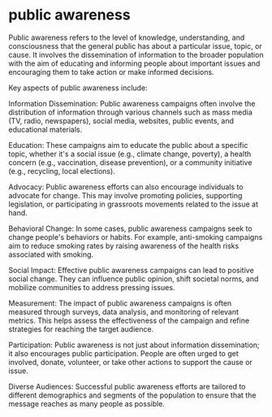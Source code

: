 # public awareness 
Public awareness refers to the level of knowledge, understanding, and consciousness that the general public has about a particular issue, topic, or cause. It involves the dissemination of information to the broader population with the aim of educating and informing people about important issues and encouraging them to take action or make informed decisions.

Key aspects of public awareness include:

Information Dissemination: Public awareness campaigns often involve the distribution of information through various channels such as mass media (TV, radio, newspapers), social media, websites, public events, and educational materials.

Education: These campaigns aim to educate the public about a specific topic, whether it's a social issue (e.g., climate change, poverty), a health concern (e.g., vaccination, disease prevention), or a community initiative (e.g., recycling, local elections).

Advocacy: Public awareness efforts can also encourage individuals to advocate for change. This may involve promoting policies, supporting legislation, or participating in grassroots movements related to the issue at hand.

Behavioral Change: In some cases, public awareness campaigns seek to change people's behaviors or habits. For example, anti-smoking campaigns aim to reduce smoking rates by raising awareness of the health risks associated with smoking.

Social Impact: Effective public awareness campaigns can lead to positive social change. They can influence public opinion, shift societal norms, and mobilize communities to address pressing issues.

Measurement: The impact of public awareness campaigns is often measured through surveys, data analysis, and monitoring of relevant metrics. This helps assess the effectiveness of the campaign and refine strategies for reaching the target audience.

Participation: Public awareness is not just about information dissemination; it also encourages public participation. People are often urged to get involved, donate, volunteer, or take other actions to support the cause or issue.

Diverse Audiences: Successful public awareness efforts are tailored to different demographics and segments of the population to ensure that the message reaches as many people as possible.
